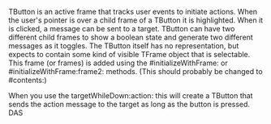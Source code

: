 TButton is an active frame that tracks user events to initiate actions. When the user's pointer is over a child frame of a TButton it is highlighted. When it is clicked, a message can be sent to a target. TButton can have two different child frames to show a boolean state and generate two different messages as it toggles. The TButton itself has no representation, but expects to contain some kind of visible TFrame object that is selectable. This frame (or frames) is added using the #initializeWithFrame: or #initializeWithFrame:frame2: methods. (This should probably be changed to #contents:)

When you use the targetWhileDown:action: this will create a TButton that sends the action message to the target as long as the button is pressed.
DAS